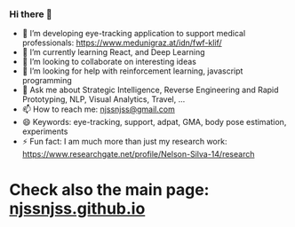### Hi there 👋

- 🔭 I’m developing eye-tracking application to support medical professionals: https://www.medunigraz.at/idn/fwf-klif/
- 🌱 I’m currently learning React, and Deep Learning
- 👯 I’m looking to collaborate on interesting ideas
- 🤔 I’m looking for help with reinforcement learning, javascript programming
- 💬 Ask me about Strategic Intelligence, Reverse Engineering and Rapid Prototyping, NLP, Visual Analytics, Travel, ...
- 📫 How to reach me: njssnjss@gmail.com
- 😄 Keywords: eye-tracking, support, adpat, GMA, body pose estimation, experiments
- ⚡ Fun fact: I am much more than just my research work: https://www.researchgate.net/profile/Nelson-Silva-14/research

# Check also the main page: [njssnjss.github.io](http://njssnjss.github.io)
